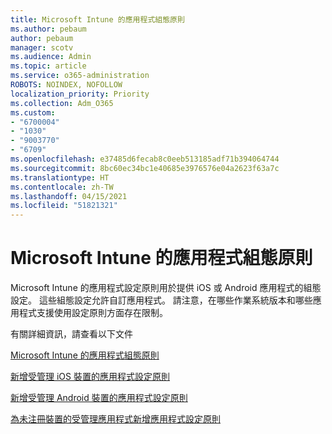 ```yaml
---
title: Microsoft Intune 的應用程式組態原則
ms.author: pebaum
author: pebaum
manager: scotv
ms.audience: Admin
ms.topic: article
ms.service: o365-administration
ROBOTS: NOINDEX, NOFOLLOW
localization_priority: Priority
ms.collection: Adm_O365
ms.custom:
- "6700004"
- "1030"
- "9003770"
- "6709"
ms.openlocfilehash: e37485d6fecab8c0eeb513185adf71b394064744
ms.sourcegitcommit: 8bc60ec34bc1e40685e3976576e04a2623f63a7c
ms.translationtype: HT
ms.contentlocale: zh-TW
ms.lasthandoff: 04/15/2021
ms.locfileid: "51821321"
---
```

# <a name="app-configuration-policies-for-microsoft-intune"></a>Microsoft Intune 的應用程式組態原則

Microsoft Intune 的應用程式設定原則用於提供 iOS 或 Android 應用程式的組態設定。 這些組態設定允許自訂應用程式。 請注意，在哪些作業系統版本和哪些應用程式支援使用設定原則方面存在限制。

有關詳細資訊，請查看以下文件

[Microsoft Intune 的應用程式組態原則](https://docs.microsoft.com/intune/app-configuration-policies-overview)  

[新增受管理 iOS 裝置的應用程式設定原則](https://docs.microsoft.com/intune/app-configuration-policies-use-ios)  

[新增受管理 Android 裝置的應用程式設定原則](https://docs.microsoft.com/intune/app-configuration-policies-use-android)

[為未注冊裝置的受管理應用程式新增應用程式設定原則](https://docs.microsoft.com/intune/app-configuration-policies-managed-app)
